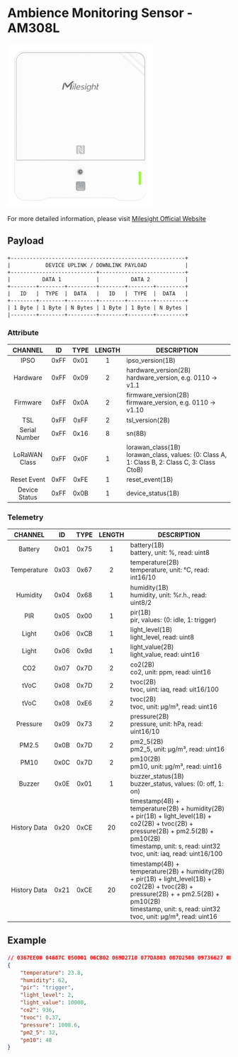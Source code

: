 # Ambience Monitoring Sensor - AM308L

![AM308L](am300l.png)

For more detailed information, please visit [Milesight Official Website](https://www.milesight.com/iot/product/lorawan-sensor/am319)

## Payload

```
+-------------------------------------------------------+
|           DEVICE UPLINK / DOWNLINK PAYLOAD            |
+---------------------------+---------------------------+
|          DATA 1           |          DATA 2           |
+--------+--------+---------+--------+--------+---------+
|   ID   |  TYPE  |  DATA   |   ID   |  TYPE  |  DATA   |
+--------+--------+---------+--------+--------+---------+
| 1 Byte | 1 Byte | N Bytes | 1 Byte | 1 Byte | N Bytes |
|--------+--------+---------+--------+--------+---------+
```

### Attribute

|    CHANNEL    |  ID  | TYPE | LENGTH | DESCRIPTION                                                                                       |
| :-----------: | :--: | :--: | :----: | ------------------------------------------------------------------------------------------------ |
|     IPSO      | 0xFF | 0x01 |   1    | ipso_version(1B)                                                                                 |
|   Hardware    | 0xFF | 0x09 |   2    | hardware_version(2B)<br/>hardware_version, e.g. 0110 -> v1.1                                     |
|   Firmware    | 0xFF | 0x0A |   2    | firmware_version(2B)<br/>firmware_version, e.g. 0110 -> v1.10                                    |
|      TSL      | 0xFF | 0xFF |   2    | tsl_version(2B)                                                                                  |
| Serial Number | 0xFF | 0x16 |   8    | sn(8B)                                                                                           |
| LoRaWAN Class | 0xFF | 0x0F |   1    | lorawan_class(1B)<br/>lorawan_class, values: (0: Class A, 1: Class B, 2: Class C, 3: Class CtoB) |
|  Reset Event  | 0xFF | 0xFE |   1    | reset_event(1B)                                                                                  |
| Device Status | 0xFF | 0x0B |   1    | device_status(1B)                                                                                |

### Telemetry

|   CHANNEL    |  ID  | TYPE | LENGTH | DESCRIPTION                                                                                                                                                                                                       |
| :----------: | :--: | :--: | :----: | ---------------------------------------------------------------------------------------------------------------------------------------------------------------------------------------------------------------- |
|   Battery    | 0x01 | 0x75 |   1    | battery(1B)<br/>battery, unit: %, read: uint8                                                                                                                                                                    |
| Temperature  | 0x03 | 0x67 |   2    | temperature(2B)<br/>temperature, unit: °C, read: int16/10                                                                                                                                                        |
|   Humidity   | 0x04 | 0x68 |   1    | humidity(1B)<br/>humidity, unit: %r.h., read: uint8/2                                                                                                                                                            |
|     PIR      | 0x05 | 0x00 |   1    | pir(1B)<br/>pir, values: (0: idle, 1: trigger)                                                                                                                                                                   |
|    Light     | 0x06 | 0xCB |   1    | light_level(1B)<br/>light_level, read: uint8                                                                                                                                                                     |
|    Light     | 0x06 | 0x9d |   1    | light_value(2B)<br/>light_value, read: uint16                                                                                                                                                                     |
|     CO2      | 0x07 | 0x7D |   2    | co2(2B)<br/>co2, unit: ppm, read: uint16                                                                                                                                                                         |
|     tVoC     | 0x08 | 0x7D |   2    | tvoc(2B)<br/>tvoc, uint: iaq, read: uit16/100                                                                                                                                                                    |
|     tVoC     | 0x08 | 0xE6 |   2    | tvoc(2B)<br/>tvoc, unit: µg/m³, read: uint16                                                                                                                                                                     |
|   Pressure   | 0x09 | 0x73 |   2    | pressure(2B)<br/>pressure, unit: hPa, read: uint16/10                                                                                                                                                            |
|    PM2.5     | 0x0B | 0x7D |   2    | pm2_5(2B)<br/>pm2_5, unit: µg/m³, read: uint16                                                                                                                                                                   |
|     PM10     | 0x0C | 0x7D |   2    | pm10(2B)<br/>pm10, unit: µg/m³, read: uint16                                                                                                                                                                     |
|    Buzzer    | 0x0E | 0x01 |   1    | buzzer_status(1B)<br/>buzzer_status, values: (0: off, 1: on)                                                                                                                                                     |
| History Data | 0x20 | 0xCE |   20   | timestamp(4B) + temperature(2B) + humidity(2B) + pir(1B) + light_level(1B) + co2(2B) + tvoc(2B) + pressure(2B) + pm2.5(2B) + pm10(2B)<br/>timestamp, unit: s, read: uint32<br/>tvoc, unit: iaq, read: uint16/100 |
| History Data | 0x21 | 0xCE |   20   | timestamp(4B) + temperature(2B) + humidity(2B) + pir(1B) + light_level(1B) + co2(2B) + tvoc(2B) + pressure(2B) + + pm2.5(2B) + pm10(2B)<br/>timestamp, unit: s, read: uint32<br/>tvoc, unit: µg/m³, read: uint16 |

## Example

```json
// 0367EE00 04687C 050001 06CB02 069D2710 077DA803 087D2500 09736627 0B7D2000 0C7D3000
{
    "temperature": 23.8,
    "humidity": 62,
    "pir": "trigger",
    "light_level": 2,
    "light_value": 10000,
    "co2": 936,
    "tvoc": 0.37,
    "pressure": 1008.6,
    "pm2_5": 32,
    "pm10": 48
}
```
